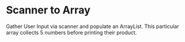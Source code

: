 # Scanner to Array 

Gather User Input via scanner and populate an ArrayList. 
This particular array collects 5 numbers before printing their product. 
